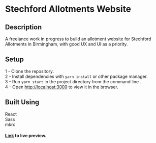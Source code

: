 # Stechford Allotments Website

## Description
A freelance work in progress to build an allotment website for Stechford Allotments in Birmingham, with good UX and UI as a priority.

## Setup
1 - Clone the repository.\
2 - Install dependencies with ```yarn install``` or other package manager.\
3 - Run ```yarn start``` in the project directory from the command line .\
4 - Open [http://localhost:3000](http://localhost:3000) to view it in the browser.

## Built Using
React\
Sass\
mkrc

#### [Link](https://allotments-31a31.firebaseapp.com/) to live preview.
